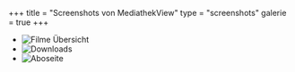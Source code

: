 +++
title = "Screenshots von MediathekView"
type = "screenshots"
galerie = true
+++

- ![Filme Übersicht](../images/screenshots/screenshot1_klein.jpg "Filme Übersicht")
- ![Downloads](../images/screenshots/screenshot2_klein.jpg "Downloads")
- ![Aboseite](../images/screenshots/screenshot3_klein.jpg "Aboseite")